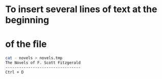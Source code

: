 # To insert several lines of text at the beginning
# of the ﬁle 

```sh
cat - novels > novels.tmp
The Novels of F. Scott Fitzgerald
--------------------------------- 
Ctrl + D
```
